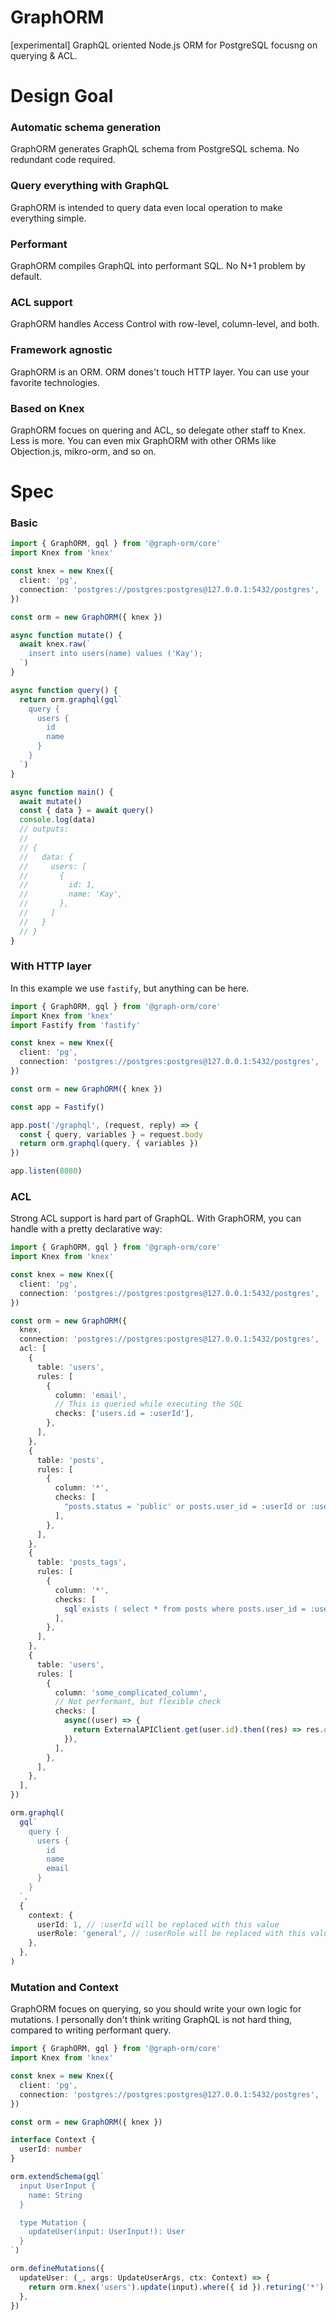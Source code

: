 # GraphORM

[experimental] GraphQL oriented Node.js ORM for PostgreSQL focusng on querying & ACL.

# Design Goal

### Automatic schema generation

GraphORM generates GraphQL schema from PostgreSQL schema. No redundant code required.

### Query everything with GraphQL

GraphORM is intended to query data even local operation to make everything simple.

### Performant

GraphORM compiles GraphQL into performant SQL. No N+1 problem by default.

### ACL support

GraphORM handles Access Control with row-level, column-level, and both.

### Framework agnostic

GraphORM is an ORM. ORM dones't touch HTTP layer. You can use your favorite technologies.

### Based on Knex

GraphORM focues on quering and ACL, so delegate other staff to Knex. Less is more. You can even mix GraphORM with other ORMs like Objection.js, mikro-orm, and so on.

# Spec

### Basic

```typescript
import { GraphORM, gql } from '@graph-orm/core'
import Knex from 'knex'

const knex = new Knex({
  client: 'pg',
  connection: 'postgres://postgres:postgres@127.0.0.1:5432/postgres',
})

const orm = new GraphORM({ knex })

async function mutate() {
  await knex.raw(`
    insert into users(name) values ('Kay');
  `)
}

async function query() {
  return orm.graphql(gql`
    query {
      users {
        id
        name
      }
    }
  `)
}

async function main() {
  await mutate()
  const { data } = await query()
  console.log(data)
  // outputs:
  //
  // {
  //   data: {
  //     users: [
  //       {
  //         id: 1,
  //         name: 'Kay',
  //       },
  //     ]
  //   }
  // }
}
```

### With HTTP layer

In this example we use `fastify`, but anything can be here.

```typescript
import { GraphORM, gql } from '@graph-orm/core'
import Knex from 'knex'
import Fastify from 'fastify'

const knex = new Knex({
  client: 'pg',
  connection: 'postgres://postgres:postgres@127.0.0.1:5432/postgres',
})

const orm = new GraphORM({ knex })

const app = Fastify()

app.post('/graphql', (request, reply) => {
  const { query, variables } = request.body
  return orm.graphql(query, { variables })
})

app.listen(8080)
```

### ACL

Strong ACL support is hard part of GraphQL. With GraphORM, you can handle with a pretty declarative way:

```typescript
import { GraphORM, gql } from '@graph-orm/core'
import Knex from 'knex'

const knex = new Knex({
  client: 'pg',
  connection: 'postgres://postgres:postgres@127.0.0.1:5432/postgres',
})

const orm = new GraphORM({
  knex,
  connection: 'postgres://postgres:postgres@127.0.0.1:5432/postgres',
  acl: [
    {
      table: 'users',
      rules: [
        {
          column: 'email',
          // This is queried while executing the SQL
          checks: ['users.id = :userId'],
        },
      ],
    },
    {
      table: 'posts',
      rules: [
        {
          column: '*',
          checks: [
            "posts.status = 'public' or posts.user_id = :userId or :userRole = 'ADMIN'",
          ],
        },
      ],
    },
    {
      table: 'posts_tags',
      rules: [
        {
          column: '*',
          checks: [
            sql`exists ( select * from posts where posts.user_id = :userId and posts.id = posts_tags.post_id)`,
          ],
        },
      ],
    },
    {
      table: 'users',
      rules: [
        {
          column: 'some_complicated_column',
          // Not performant, but flexible check
          checks: [
            async((user) => {
              return ExternalAPIClient.get(user.id).then((res) => res.ok)
            }),
          ],
        },
      ],
    },
  ],
})

orm.graphql(
  gql`
    query {
      users {
        id
        name
        email
      }
    }
  `,
  {
    context: {
      userId: 1, // :userId will be replaced with this value
      userRole: 'general', // :userRole will be replaced with this value
    },
  },
)
```

### Mutation and Context

GraphORM focues on querying, so you should write your own logic for mutations. I personally don't think writing GraphQL is not hard thing, compared to writing performant query.

```typescript
import { GraphORM, gql } from '@graph-orm/core'
import Knex from 'knex'

const knex = new Knex({
  client: 'pg',
  connection: 'postgres://postgres:postgres@127.0.0.1:5432/postgres',
})

const orm = new GraphORM({ knex })

interface Context {
  userId: number
}

orm.extendSchema(gql`
  input UserInput {
    name: String
  }

  type Mutation {
    updateUser(input: UserInput!): User
  }
`)

orm.defineMutations({
  updateUser: (_, args: UpdateUserArgs, ctx: Context) => {
    return orm.knex('users').update(input).where({ id }).returing('*')
  },
})
```
